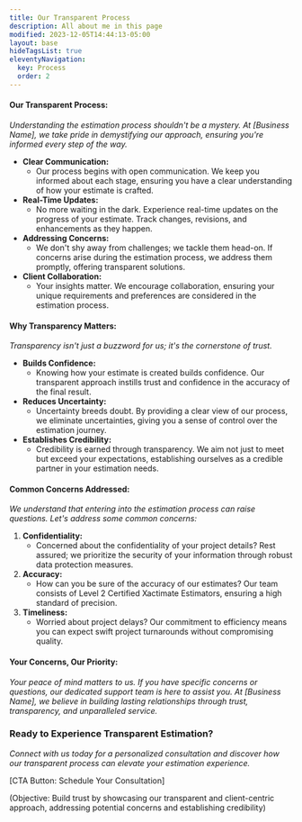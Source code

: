 ```yaml
---
title: Our Transparent Process
description: All about me in this page
modified: 2023-12-05T14:44:13-05:00
layout: base
hideTagsList: true
eleventyNavigation:
  key: Process
  order: 2
---
```

#### **Our Transparent Process:**

_Understanding the estimation process shouldn't be a mystery. At [Business Name], we take pride in demystifying our approach, ensuring you're informed every step of the way._

- **Clear Communication:**
    - Our process begins with open communication. We keep you informed about each stage, ensuring you have a clear understanding of how your estimate is crafted.
- **Real-Time Updates:**
    - No more waiting in the dark. Experience real-time updates on the progress of your estimate. Track changes, revisions, and enhancements as they happen.
- **Addressing Concerns:**
    - We don't shy away from challenges; we tackle them head-on. If concerns arise during the estimation process, we address them promptly, offering transparent solutions.
- **Client Collaboration:**
    - Your insights matter. We encourage collaboration, ensuring your unique requirements and preferences are considered in the estimation process.

#### **Why Transparency Matters:**

_Transparency isn't just a buzzword for us; it's the cornerstone of trust._

- **Builds Confidence:**
    - Knowing how your estimate is created builds confidence. Our transparent approach instills trust and confidence in the accuracy of the final result.
- **Reduces Uncertainty:**
    - Uncertainty breeds doubt. By providing a clear view of our process, we eliminate uncertainties, giving you a sense of control over the estimation journey.
- **Establishes Credibility:**
    - Credibility is earned through transparency. We aim not just to meet but exceed your expectations, establishing ourselves as a credible partner in your estimation needs.

#### **Common Concerns Addressed:**

_We understand that entering into the estimation process can raise questions. Let's address some common concerns:_

1. **Confidentiality:**
    - Concerned about the confidentiality of your project details? Rest assured; we prioritize the security of your information through robust data protection measures.
2. **Accuracy:**
    - How can you be sure of the accuracy of our estimates? Our team consists of Level 2 Certified Xactimate Estimators, ensuring a high standard of precision.
3. **Timeliness:**
    - Worried about project delays? Our commitment to efficiency means you can expect swift project turnarounds without compromising quality.

#### **Your Concerns, Our Priority:**

_Your peace of mind matters to us. If you have specific concerns or questions, our dedicated support team is here to assist you. At [Business Name], we believe in building lasting relationships through trust, transparency, and unparalleled service._

### **Ready to Experience Transparent Estimation?**

_Connect with us today for a personalized consultation and discover how our transparent process can elevate your estimation experience._

[CTA Button: Schedule Your Consultation]

(Objective: Build trust by showcasing our transparent and client-centric approach, addressing potential concerns and establishing credibility)
